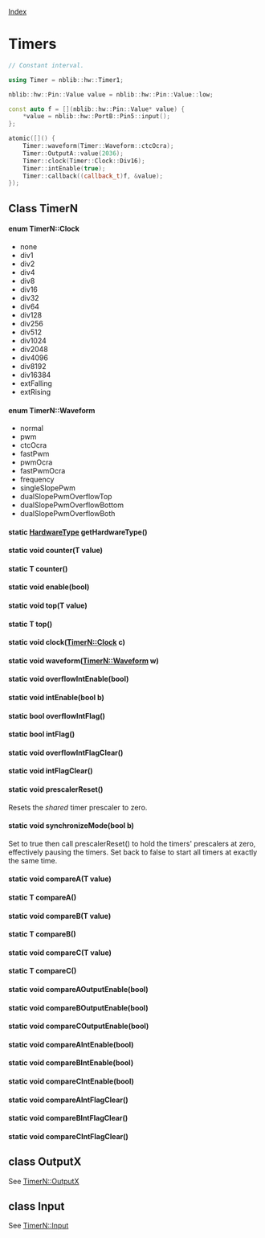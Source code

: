 [Index](../../index.hpp.md#index)

# Timers

```c++
// Constant interval.

using Timer = nblib::hw::Timer1;

nblib::hw::Pin::Value value = nblib::hw::Pin::Value::low;

const auto f = [](nblib::hw::Pin::Value* value) {
    *value = nblib::hw::PortB::Pin5::input();
};

atomic([]() {
    Timer::waveform(Timer::Waveform::ctcOcra);
    Timer::OutputA::value(2036);
    Timer::clock(Timer::Clock::Div16);
    Timer::intEnable(true);
    Timer::callback((callback_t)f, &value);
});
```

## Class TimerN

#### enum TimerN::Clock
* none
* div1
* div2
* div4
* div8
* div16
* div32
* div64
* div128
* div256
* div512
* div1024
* div2048
* div4096
* div8192
* div16384
* extFalling
* extRising

#### enum TimerN::Waveform
* normal
* pwm
* ctcOcra
* fastPwm
* pwmOcra
* fastPwmOcra
* frequency
* singleSlopePwm
* dualSlopePwmOverflowTop
* dualSlopePwmOverflowBottom
* dualSlopePwmOverflowBoth

#### static [HardwareType](hardwaretype.hpp.md#enum-hardwaretype) getHardwareType()

#### static void counter(T value)

#### static T counter()

#### static void enable(bool)

#### static void top(T value)

#### static T top()

#### static void clock([TimerN::Clock](timer.hpp.md#enum-timernclock) c)

#### static void waveform([TimerN::Waveform](timer.hpp.md#enum-timernwaveform) w)

#### static void overflowIntEnable(bool)

#### static void intEnable(bool b)

#### static bool overflowIntFlag()

#### static bool intFlag()

#### static void overflowIntFlagClear()

#### static void intFlagClear()

#### static void prescalerReset()
Resets the *shared* timer prescaler to zero.

#### static void synchronizeMode(bool b)
Set to true then call prescalerReset() to hold the timers' prescalers at zero, effectively pausing the timers.
Set back to false to start all timers at exactly the same time.

#### static void compareA(T value)

#### static T compareA()

#### static void compareB(T value)

#### static T compareB()

#### static void compareC(T value)

#### static T compareC()

#### static void compareAOutputEnable(bool)

#### static void compareBOutputEnable(bool)

#### static void compareCOutputEnable(bool)

#### static void compareAIntEnable(bool)

#### static void compareBIntEnable(bool)

#### static void compareCIntEnable(bool)

#### static void compareAIntFlagClear\(\)

#### static void compareBIntFlagClear\(\)

#### static void compareCIntFlagClear\(\)

## class OutputX
See [TimerN::OutputX](output.xpp.md#class-timernoutputx)

## class Input
See [TimerN::Input](input.xpp.md#class-timerninput)

